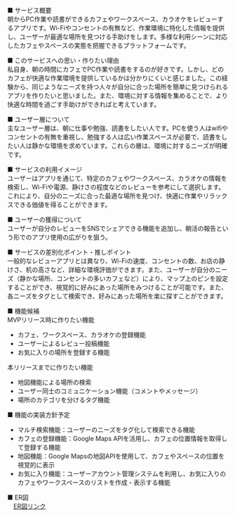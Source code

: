■ サービス概要  
朝からPC作業や読書ができるカフェやワークスペース、カラオケをレビューするアプリです。Wi-Fiやコンセントの有無など、作業環境に特化した情報を提供し、ユーザーが最適な場所を見つける手助けをします。多様な利用シーンに対応したカフェやスペースの実態を把握できるプラットフォームです。

■ このサービスへの思い・作りたい理由  
私自身、朝の時間にカフェでPC作業や読書をするのが好きです。しかし、どのカフェが快適な作業環境を提供しているかは分かりにくいと感じました。この経験から、同じようなニーズを持つ人々が自分に合った場所を簡単に見つけられるアプリを作りたいと思いました。また、環境に対する情報を集めることで、より快適な時間を過ごす手助けができればと考えています。

■ ユーザー層について  
主なユーザー層は、朝に仕事や勉強、読書をしたい人です。PCを使う人はwifiやコンセントの有無を重視し、勉強する人は広い作業スペースが必要で、読書をしたい人は静かな環境を求めています。これらの層は、環境に対するニーズが明確です。

■ サービスの利用イメージ  
ユーザーはアプリを通じて、特定のカフェやワークスペース、カラオケの情報を検索し、Wi-Fiや電源、静けさの程度などのレビューを参考にして選択します。これにより、自分のニーズに合った最適な場所を見つけ、快適に作業やリラックスできる価値を得ることができます。

■ ユーザーの獲得について  
ユーザーが自分のレビューをSNSでシェアできる機能を追加し、朝活の報告という形でのアプリ使用の広がりを狙う。

■ サービスの差別化ポイント・推しポイント  
一般的なレビューアプリとは異なり、Wi-Fiの速度、コンセントの数、お店の静けさ、机の高さなど、詳細な環境評価ができます。また、ユーザーが自分のニーズ（静かな場所、コンセントの多いカフェなど）により、マップ上のピンを設定することができ、視覚的に好みにあった場所をみつけることが可能です。また、各ニーズをタグとして検索でき、好みにあった場所を楽に探すことができます。

■ 機能候補  
MVPリリース時に作りたい機能  
- カフェ、ワークスペース、カラオケの登録機能
- ユーザーによるレビュー投稿機能
- お気に入りの場所を登録する機能

本リリースまでに作りたい機能  
- 地図機能による場所の検索
- ユーザー同士のコミュニケーション機能（コメントやメッセージ）
- 場所のカテゴリを分けるタグ機能

■ 機能の実装方針予定  
- マルチ検索機能：ユーザーのニーズをタグ化して検索できる機能
- カフェの登録機能：Google Maps APIを活用し、カフェの位置情報を取得して登録する機能
- 地図機能：Google Mapsの地図APIを使用して、カフェやスペースの位置を視覚的に表示
- お気に入り機能：ユーザーアカウント管理システムを利用し、お気に入りのカフェやワークスペースのリストを作成・表示する機能

■ ER図  
　[ER図リンク](https://app.diagrams.net/?title=ER%E5%9B%B3.drawio#R%3Cmxfile%3E%3Cdiagram%20id%3D%22R2lEEEUBdFMjLlhIrx00%22%20name%3D%22Page-1%22%3E7V1rc5u6Fv01mTnnQzMG%2FOJjnUd7p8lMb0%2FvafupoxrFpsHIg%2BUk7q%2B%2FwkY8ItlBNmCQdiczNUIGvPeS1pK02bpwrhYvHyK0nN8TDwcXds97uXCuL2zbdsY99l9cstmVWOOxsyuZRb6XlGUF%2F%2Fh%2FcFKYfHG29j28KlSkhATUXxYLpyQM8ZQWylAUkeditQcSFO%2B6RDMsFPwzRYFY%2Bs336HxXOh70svKP2J%2FN%2BZ2tXnJmgXjlpGA1Rx55LhThF3pLQpo84mccLVCIQ8rO3KPoEUcXg5s5pfEvfX9h37K%2Fh7j25YyQWYDR0l9dTsmCFU9XrMrtA1r4QWzn3IUmyYXY7ZybC%2BcqIoTuPi1ernAQO4u7YfdMt3vOpnaI4uuW%2BAJ%2B%2BPjh0%2BN%2FJpb1w7om1r%2F%2F%2FTb69m402F3mCQXrxMCJceiGWxx7zAHJIYnonMxIiIKbrHQSkXXo4fg%2BPXaU1bkjZMkKLVb4G1O6SdCE1pSwojldBMlZHHrvY2yww5svf3BEvpJ7FG52Z279IEguvaIoollNEmJemKvE7BFtvucPfsQHlwN%2BeP2SP3m9SY5EgyY2XpF1NE2McfXuaXP32KPhx2fnX3p%2FP%2Fs8%2BvXOTpoQe5AZpgfMPRwlOPMKIE8c9gGTBWZPxCpEOEDUfypiHiW4nKX1MnezD4nH5d4%2F%2BNw57%2F9vhaOVAAHWVJbxR4p%2BBanJE286se1Ya6fIDxmwdw6dkiBAy5W%2Frb4rmfuBd4c2ZE35hfjR5MF%2Fwd6XXddgbfH0fMcutkocEzcyDsD4NAr8Wcg%2BT5mj4jtOIrxiz3KHVjSpsXr2FwFrcfFVkqK93n3CEcUvB72RnH2X9iW88%2BSd4nPWE9n9pGye64Uc%2FkWZC5P7fWG9JQpZP5Ld0LJf3c8W75c%2BU%2FF%2BxduhgBkqRBRP4pa6EoCT%2FtYTsNR%2FuyfhMGJeoD4Ksl%2F8GjCx172ILL%2FyBhUXLIkf%2B%2FvmCe966C00WLO%2FIgGJcRfuuoNtte3vHkzYH7PEVdz2B%2BwBrtixlR2zv7h6RK9IuKIRw298K8xg9IxjKE3otvuK7xPgB%2F4YUWLm%2BPMvQinr8Pch7HCjext3m6I330ZZXf2EyBKfP6l4l7Af%2BxBse%2B2573k43HUZsUBAmcclzpR6ILX6a3e87ijKeqRf2iM5FziKHpA0c8WrNdGKh4KnWf32eZpTwK7uZLVEUz%2Bc3e2%2BOXwFBTm5nwqFl72NM%2B2mq4FGqctViw2peHEsERusQ57t1GzXAcIIgDxifk8PP6B1QOsEjjUQkeNWCpwyV2sAN9ZgbLI0UOl9lKXBsEFpsMe57knObag7EB3wBlSNkgJyW3Bs5TwbogVuoXff7OxrcL9x9G8NRf5nXSMzNCDCTF4f2sDrNfG6e3ZeH4pzgy1s52WbcQpV4HVrKM7U4QXygxa6t7JuXMH%2FBhK7OL2nP7GrI8IgYhdnAYHYqyF22RJO08w%2B0orZh6VdoD%2BzixNtAZki6pOwhR6urisvDwEDyV2cnzOA3JURYQ65j8RpPSD3ishdAqKGyX0kTtK1sKGXbccpVoHcrZE424aeEGVOaJ9%2FK%2BvIFQBgHrWPxCk6%2FaldHRHmUPvA6Bi8eql9fHZqH5SI1T5%2FQy%2FbjgdGBt3tsYU43zaNNkuKvZ9LtFo9k8hroaerW2OFoLsDxhFn6%2FQneXVEmEPy%2FDmA5Csnebv8%2Bxx1kbyr1fjdLS%2FWtSd5Vxy%2Fr9h9W%2BjdyrpxBfebR%2ByuiaN3dUSYQ%2BxjWHWvjdj7Zyf2sVar7mNYdc9sIa66TyOM4tE70preFUBgHr2PxXV3j92R%2Bnq%2FQaGOCR0JXk5bpzEA8PsBfh81yO%2FyZz7tHcez0fthpBrF7nJTiN34eulpRe6nQsA4bnfEmRy9qL0iROjI7PK0TuLI%2FTNZUcijJMdFyswJe2fTQnn6luc1UoNKu%2FMoHUwRZqZKlCPscKM7KY9SGa9XNgkkic%2FvaB6lw9A1SjbKTSHKRl3zKJ0Khf3ycVwpMspcrQFkSMLvNcqiVBs8ZKkWtdSSdu%2B0CICOCwAVECkLAFm2pEYFgN0Th463nywV%2F7ZrIShDK3C%2B3RNX9NcrHP3sJvPXgADDqN7uifH4Heb6%2BgBhDLlbrtGj%2B1rJvfwcUk3kbrkdXQN6A6rA7JYreYl%2BSehP3fMhKmDAOG4Xx%2FEGhG%2FCuH2fbZyhUmcPTL6fyaU5khqlcodnP2xVMy5pcAeSHeZsIQ7BpuyOM5KgpF0erqqjVoGAYcTtSLIdJoPyv3C4XvwNsDCUv4fA3xXxtywNUsP8PWphMy7dSuHliswW4pwK8rwIr%2FYHV%2BnQT1fxZoWm9G1gPsMj8GAMb1tjWwAEEHlFRC5LetTsnPpYXFNtYUMv6YEMq8Ds1lgcmf8ins6jchX3G0br1tjEPQjU8WAOrY9g08C6aF2a5qhZWh9ptWvgCHYNzPo0SXzzAs20XiZX8L9xvG7ipoHqeDCI1yFHcW28Lsty1DCva5WjeAQ5ijNbyHIUm5DlSAEEppH7SIxm1isRQlWIMIbeT9x%2BBtj9ALvLchw1yu6SHWha2MxLOiBFKnC7ZB8Z3XIcnQoBw5hdMkgzgNjV8WAMr1v9EgM77M0wTwbA%2BHROZiREwU1WOoniB8Re4reszh3ZOjzONfIbU7pJUiKhNSWsaE4XQXIWh977KNoi6ubLDius6NaPf832mtuMSlmVPzgiX8k9Cjf8XK6uCAv%2BJjZZR1N8wBy8mVKuTPbazUl4PrbNQURFOEDUf8KFB6mcwiWzs3Gmqp8UzSBblbyND7nGSrNViW0%2B3ZUs30zTqXB9k1VJZndV%2BKHjcl8hNVLa7k5JViVFWW1qXxJXpVOyqjHo%2F9QUov7vZsqKI7MRKUDBsHGAJEarwwksGoOHbFgwrBQfZa7WBD5OW%2B7pOP%2BrYEiZ%2FyW5qhrmf3HBp9OpqlKsAuFL9qJZxqPAbrJ%2B9f43jeXFUMsOs3xtcDCG1R2etwxY%2FFQWlySlapbFnZ4o0W4%2FKam0dtF4Ck7gcWYLUaNRNNObx1UAYBiROz1R2OnP5EcAwiAq7wGVV0Pl0nWYhrm8w8PvFInA28wW4tqKEcG0KiAwjrvFVRgDYm6OQIQx5G27kJKqKvKWpKRqlrxtt8MpqVIkAnkzW4jTpUaEy6qAwDDytiUJwg0g7yMQYQx5u2LoxISQxwWKHiHSUo4Ne5DMVfM3XnolSduASEvX6EgLhbg%2Bt%2FxkYFsiLV3J9sEaRVq6EHiRmkIyP%2B%2B10NN1hdIpQMEwBSkZVHR45aYxeJgjJ09LmNVx%2FlfBkDL%2Fnz3S0pLsJdTpUMsUrMD4lmQ7X%2F03BVUAgGE8b0mW%2FjpM9LXhwRhit3tK6wJA5C0OtrR7oorvdLBlCk5gcmYLUYLr%2F9aECgIMo%2FI0jbJRVH4EIMzhcktp0AZc3uZoS%2FYILWzGZVupVX71TXvitsTIOiOiLVVAYBx3G5nh7AhEGETeAyDvisj7%2FNGWllLobNvIG1bMM1uIS%2BZmRFsqgMA48han2Ywgb1ge32cbqyfquSuyWGyZdx8kTI%2B2LEY%2F9iXr4OkUV8G9QzW08PsN375fW6ItLUnWBIPEoUJwn6Xw8vX%2BeEs5zuqLt9A74DJDL%2BhHS5YSwWuhr%2BuKqVMBw34d6fYue7l%2FtlMlVI64eCPIgZDMo%2BBj2XJ%2F5gcS7qWb%2B8f3EapolKJ%2B8UbgBBGctUmK0tK1NkkhWQvudAhnBlfQEFY6a25SDKcKAkA4FOBi6yQc6oMLCAXpNB%2BPfABdcLIukESENqsLsnk5XSJCOTpBFzBbiB29ARGhCggAXVAwnGSfFe11wRFwAV0gNyRk5a5KF8iiS5sWBkrRRm0TAZCDO7OFuJi0muJQ60gEBf%2BDBCgYbm%2BC7r9wuF78DaABIfA2iMYgBKoSApJI1aaFgNvCRl%2B6TY9LW1x7IcDvmRcCcWSZ5nGqChAALVDAizg1aEIUqzpeQAbI8aM0jQwy4JAMGJ9dBjhOCxt92TbNoQgygNlCjETHoe4vqygAAERAwXBioLkJIkAdLyACpNun8LcqQQScLAJsyctSzYoAZ9ThiMEUiiACmC14%2F5Z16xGirK9soX8r28pJAQAgAgqG2xsYoP2qwBGgASUglVR9WBWoTAn0z60E7H6XVwX6sCqQ2oIvMOW36PZpoPXoTsH%2FIAQKYBGXBFhHqbdsPAItoADkhoQAwcoUwOj8CqDLAYJ9CBDMbCEGCP4i3qaF3q2uS4f4wCOxIsYHGiAAIDCwIvTAYkB1SYrOLwA6vBiQQhEEALOFuBhgRv5pBRCADCgYTlwQMCEqQB0vIASkhhzCTEBlQuDs6QrtYZdnAoYwE5DZQpwJMCOXtQIIQAgUDCfOB5ggBNTxAkJAynd2iTzG2JthnhmSEfKczEiIgpusdBLFD4i9xMtZnTuyhUecmvY3pnST5NBGa0pY0ZwuguQsDr33UbTF382XPzgiX8k9Cje7M7d%2B%2FKO2l96%2BL5XV3GFwW5irxLATbb7nD37EB0xXJIfXL%2FmT1xt%2B9OLT7%2FyB2Ofct9hR9qX4gH9HBCwflJN1NMWHTM87e8p11L6afNfz2A8HoR7hAFH%2FCRce5ABUP8dqLNdEeDYk%2FtID1xX8ErvflHwrA6NwoXRxZN%2BFdj9ZuFB1qBZ5VFtUO45TA663V%2FiMI8Yj26Tzp4KdQ%2BtNsKf5ZBtHu1sR2p1e02gXNYC2aG9ZHz4al4T12GoG1f3%2BK1QPOtuHl0iH3F1UZ0D%2BUcDxYVT3LvvuuIBs13UO9%2BPsoLpunL9%2B8LZk6YNkUYO7JDmAPnC32tyJlwZ1Y9LE4Z326xePVFEtXOj1zjy1o1oU4l%2FRDHZcks9RuHaxE0qcl9%2F%2FSLbDWpqjRm2%2FJevV3aQ7KrdlvyWnhMbVdwVDZW%2BftMmdst%2BSFGf1bY7giDupaLXfUopeWOOwHFHXdzMd8rEb5iiAwbB9O62%2BKII7nAC5OYDItvFU3U75MELKXK0RhIgvwBikA5RQpKwDZPttNqsDJIFwLWz4ZT3QLz8A0J71JQFrIdJ6jVrF%2FcbxvJgCS%2Fu3GI7AgzG07vQgN0FVLC7Z0qhZFnd6HU5NkCIRSPudI9mz0oj3ElRAYBh1O5KtLg0IODwCEeaQN9%2FOEsj7ZPKWrsE0y95Wh%2FMMp1AE9ma2EAdZRrxMoAIC49jbyGzCRyBCA%2FZmhxEhNF89Qsv5PfFwXOP%2F%3C%2Fdiagram%3E%3C%2Fmxfile%3E)